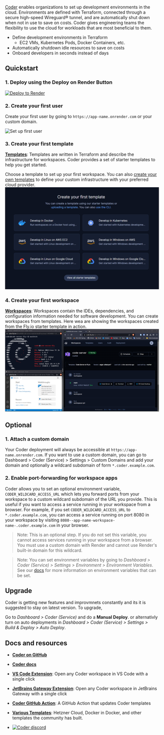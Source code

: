 [Coder](https://coder.com) enables organizations to set up development environments in the cloud. Environments are defined with Terraform, connected through a secure high-speed Wireguard® tunnel, and are automatically shut down when not in use to save on costs. Coder gives engineering teams the flexibility to use the cloud for workloads that are most beneficial to them.

- Define development environments in Terraform
  - EC2 VMs, Kubernetes Pods, Docker Containers, etc.
- Automatically shutdown idle resources to save on costs
- Onboard developers in seconds instead of days

## Quickstart

### 1. Deploy using the Deploy on Render Button

[![Deploy to Render](https://render.com/images/deploy-to-render-button.svg)](https://render.com/deploy?repo=https://github.com/coder/packages)

### 2. Create your first user

Create your first user by going to `https://app-name.onrender.com` or your custom domain.

![Set up first user](https://user-images.githubusercontent.com/10648092/231393279-78a7eb27-ff93-4560-bdf1-f43c385a27c2.png)

### 3. Create your first template

[**Templates**](https://coder.com/docs/v2/latest/templates): Templates are written in Terraform and describe the infrastructure for workspaces. Coder provides a set of starter templates to help you get started.

Choose a template to set up your first workspace. You can also [create your own templates](https://coder.com/docs/v2/latest/templates) to define your custom infrastructure with your preferred cloud provider.
![starter templates](https://raw.githubusercontent.com/coder/blogs/main/posts/coder-on-railway/static/starter_templates_welcome.png)

### 4. Create your first workspace

[**Workspaces**](https://coder.com/docs/v2/latest/workspaces): Workspaces contain the IDEs, dependencies, and configuration information needed for software development. You can create workspaces from templates. Here wea are showing the workspaces created from the Fly.io starter template in action.
![fly.io workspace](https://raw.githubusercontent.com/coder/blogs/main/posts/coder-on-railway/static/fly_workspace.png)

## Optional

### 1. Attach a custom domain

Your Coder deployment will always be accessible at `https://app-name.onrender.com`. If you want to use a custom domain, you can go to Dashboard &gt; Coder (Service) &gt; Settings &gt; Custom Domains and add your domain and optionally a wildcard subdomain of form `*.coder.example.com`.

### 2. Enable port-forwarding for workspace apps 

Coder allows you to set an optional environment variable, `CODER_WILDCARD_ACCESS_URL` which lets you forward ports from your workspace to a custom wildcard subdomain of the URL you provide. This is useful if you want to access a service running in your workspace from a browser. For example, if you set `CODER_WILDCARD_ACCESS_URL` to `*.coder.example.com`, you can access a service running on port 8080 in your workspace by visiting `8080--app-name-workspace-name-.coder.example.com` in your browser.


> Note: This is an optional step. If you do not set this variable, you cannot access services running in your workspace from a browser. You must use a custom domain with Render and cannot use Render's built-in domain for this wildcard.

> Note: You can set environment variables by going to _Dashboard &gt; Coder (Service) &gt; Settings &gt; Environment &gt; Environment Variables_. See our [docs](https://coder.com/docs/v2/latest/cli/server) for more information on environment variables that can be set.

## Upgrade

Coder is getting new features and improvmnets constantly and its it is suggested to stay on latest version. To upgrade,

Go to  _Dashboard &gt; Coder (Service)_ and do a **Manual Deploy**. or alternativly turn on auto deployments in  _Dashboard &gt; Coder (Service) &gt; Settings &gt; Build & Deploy &gt; Auto Deploy_.

## Docs and resources

- [**Coder on GitHub**](https://github.com/coder/coder)
- [**Coder docs**](https://coder.com/docs/v2)
- [**VS Code Extension**](https://marketplace.visualstudio.com/items?itemName=coder.coder-remote): Open any Coder workspace in VS Code with a single click
- [**JetBrains Gateway Extension**](https://plugins.jetbrains.com/plugin/19620-coder): Open any Coder workspace in JetBrains Gateway with a single click

- [**Coder GitHub Action**](https://github.com/marketplace/actions/update-coder-template): A GitHub Action that updates Coder templates
- [**Various Templates**](https://github.com/coder/coder/examples/templates/community-templates.md): Hetzner Cloud, Docker in Docker, and other templates the community has built.
- [![Coder discord](https://img.shields.io/discord/747933592273027093?label=discord)](https://discord.gg/coder)

